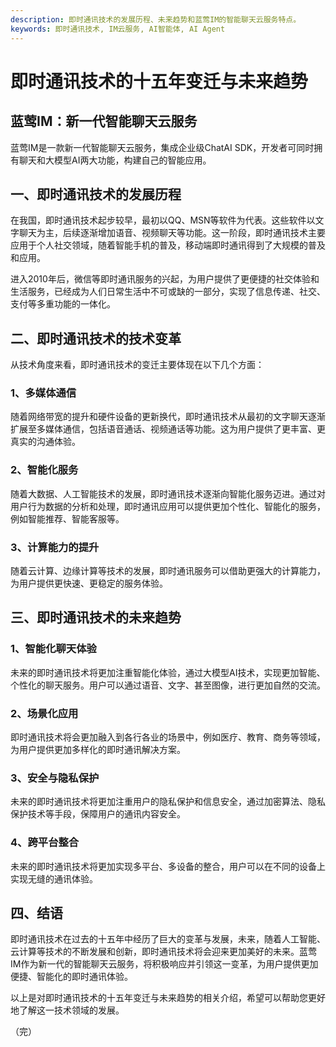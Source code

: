 ```yaml
---
description: 即时通讯技术的发展历程、未来趋势和蓝莺IM的智能聊天云服务特点。
keywords: 即时通讯技术, IM云服务, AI智能体, AI Agent
---
```

# 即时通讯技术的十五年变迁与未来趋势

## 蓝莺IM：新一代智能聊天云服务

蓝莺IM是一款新一代智能聊天云服务，集成企业级ChatAI SDK，开发者可同时拥有聊天和大模型AI两大功能，构建自己的智能应用。

## 一、即时通讯技术的发展历程

在我国，即时通讯技术起步较早，最初以QQ、MSN等软件为代表。这些软件以文字聊天为主，后续逐渐增加语音、视频聊天等功能。这一阶段，即时通讯技术主要应用于个人社交领域，随着智能手机的普及，移动端即时通讯得到了大规模的普及和应用。

进入2010年后，微信等即时通讯服务的兴起，为用户提供了更便捷的社交体验和生活服务，已经成为人们日常生活中不可或缺的一部分，实现了信息传递、社交、支付等多重功能的一体化。

## 二、即时通讯技术的技术变革

从技术角度来看，即时通讯技术的变迁主要体现在以下几个方面：

### 1、多媒体通信

随着网络带宽的提升和硬件设备的更新换代，即时通讯技术从最初的文字聊天逐渐扩展至多媒体通信，包括语音通话、视频通话等功能。这为用户提供了更丰富、更真实的沟通体验。

### 2、智能化服务

随着大数据、人工智能技术的发展，即时通讯技术逐渐向智能化服务迈进。通过对用户行为数据的分析和处理，即时通讯应用可以提供更加个性化、智能化的服务，例如智能推荐、智能客服等。

### 3、计算能力的提升

随着云计算、边缘计算等技术的发展，即时通讯服务可以借助更强大的计算能力，为用户提供更快速、更稳定的服务体验。

## 三、即时通讯技术的未来趋势

### 1、智能化聊天体验

未来的即时通讯技术将更加注重智能化体验，通过大模型AI技术，实现更加智能、个性化的聊天服务。用户可以通过语音、文字、甚至图像，进行更加自然的交流。

### 2、场景化应用

即时通讯技术将会更加融入到各行各业的场景中，例如医疗、教育、商务等领域，为用户提供更加多样化的即时通讯解决方案。

### 3、安全与隐私保护

未来的即时通讯技术将更加注重用户的隐私保护和信息安全，通过加密算法、隐私保护技术等手段，保障用户的通讯内容安全。

### 4、跨平台整合

未来的即时通讯技术将更加实现多平台、多设备的整合，用户可以在不同的设备上实现无缝的通讯体验。

## 四、结语

即时通讯技术在过去的十五年中经历了巨大的变革与发展，未来，随着人工智能、云计算等技术的不断发展和创新，即时通讯技术将会迎来更加美好的未来。蓝莺IM作为新一代的智能聊天云服务，将积极响应并引领这一变革，为用户提供更加便捷、智能化的即时通讯体验。

以上是对即时通讯技术的十五年变迁与未来趋势的相关介绍，希望可以帮助您更好地了解这一技术领域的发展。

（完）